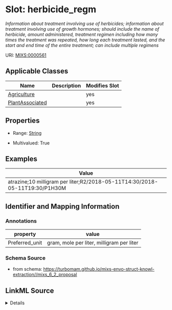 # Slot: herbicide_regm


_Information about treatment involving use of herbicides; information about treatment involving use of growth hormones; should include the name of herbicide, amount administered, treatment regimen including how many times the treatment was repeated, how long each treatment lasted, and the start and end time of the entire treatment; can include multiple regimens_



URI: [MIXS:0000561](https://w3id.org/mixs/0000561)



<!-- no inheritance hierarchy -->




## Applicable Classes

| Name | Description | Modifies Slot |
| --- | --- | --- |
[Agriculture](Agriculture.md) |  |  yes  |
[PlantAssociated](PlantAssociated.md) |  |  yes  |







## Properties

* Range: [String](String.md)

* Multivalued: True






## Examples

| Value |
| --- |
| atrazine;10 milligram per liter;R2/2018-05-11T14:30/2018-05-11T19:30/P1H30M |

## Identifier and Mapping Information





### Annotations

| property | value |
| --- | --- |
| Preferred_unit | gram, mole per liter, milligram per liter |



### Schema Source


* from schema: https://turbomam.github.io/mixs-envo-struct-knowl-extraction//mixs_6_2_proposal




## LinkML Source

<details>
```yaml
name: herbicide_regm
annotations:
  Preferred_unit:
    tag: Preferred_unit
    value: gram, mole per liter, milligram per liter
description: Information about treatment involving use of herbicides; information
  about treatment involving use of growth hormones; should include the name of herbicide,
  amount administered, treatment regimen including how many times the treatment was
  repeated, how long each treatment lasted, and the start and end time of the entire
  treatment; can include multiple regimens
title: herbicide regimen
notes:
- regimen
examples:
- value: atrazine;10 milligram per liter;R2/2018-05-11T14:30/2018-05-11T19:30/P1H30M
from_schema: https://turbomam.github.io/mixs-envo-struct-knowl-extraction//mixs_6_2_proposal
rank: 1000
slot_uri: MIXS:0000561
multivalued: true
alias: herbicide_regm
domain_of:
- Agriculture
- PlantAssociated
range: string

```
</details>